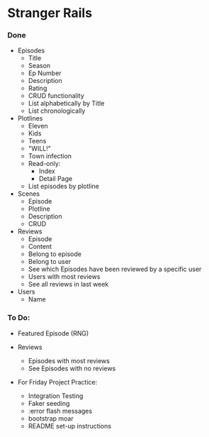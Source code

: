 # Stranger Rails

### Done

* Episodes
  * Title
  * Season
  * Ep Number
  * Description
  * Rating
  * CRUD functionality
  * List alphabetically by Title
  * List chronologically
* Plotlines
  * Eleven
  * Kids
  * Teens
  * "WILL!"
  * Town infection
  * Read-only:
    * Index
    * Detail Page
  * List episodes by plotline
* Scenes
  * Episode
  * Plotline
  * Description
  * CRUD
* Reviews
  * Episode
  * Content
  * Belong to episode
  * Belong to user
  * See which Episodes have been reviewed by a specific user
  * Users with most reviews
  * See all reviews in last week
* Users
  * Name

### To Do:
* Featured Episode (RNG)
* Reviews
  * Episodes with most reviews
  * See Episodes with no reviews

* For Friday Project Practice:
  * Integration Testing
  * Faker seeding
  * :error flash messages
  * bootstrap moar
  * README set-up instructions
